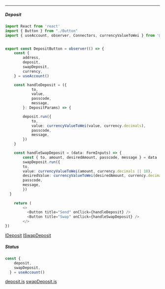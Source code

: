 ------

##### Deposit

```typescript
import React from 'react'
import { Button } from "./Button"
import { useAccount, observer, Connectors, currencyValueToWei } from '@kiroboio/web3-react-safe-transfer'


export const DepositButton = observer(() => {
    const {
        address,
        deposit,
        swapDeposit,
        currency,
    } = useAccount()

    const handleDeposit = ({
            to,
            value,
            passcode,
            message,
        }: DepositParams) => {

        deposit.run({
            to,
            value: currencyValueToWei(value, currency.decimals),
            passcode,
            message,
        })
    }

    const handleSwapDeposit = (data: FormInputs) => {
        const { to, amount, desiredAmount, passcode, message } = data
        swapDeposit.run({
        to,
        value: currencyValueToWei(amount, currency.decimals || 18),
        desiredValue: currencyValueToWei(desiredAmount, currency.decimals || 18),
        passcode,
        message,
        })
  }
    
    return (
        <>
          <Button title="Send" onClick={handleDeposit} />
          <Button title="Swap" onClick={handleSwapDeposit} />
        </>
})
```
<a href="/docs/api/stores/interfaces/IAccount#deposit">IDeposit</a>
<a href="/docs/api/stores/interfaces/IAccount#swapdeposit">ISwapDeposit</a>

##### Status

```typescript
const {
    deposit,
    swapDeposit,
  } = useAccount()
```

<a href="/docs/api/stores/interfaces/ICmdStatus">deposit.is</a>
<a href="/docs/api/stores/interfaces/ICmdStatus">swapDeposit.is</a>
